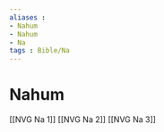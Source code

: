 ```yaml
---
aliases : 
- Nahum
- Nahum
- Na
tags : Bible/Na
---
```


# Nahum

[[NVG Na 1]]
[[NVG Na 2]]
[[NVG Na 3]]
